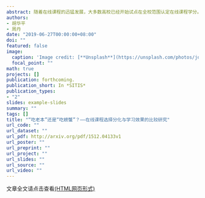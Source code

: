 ```yaml
---
abstract: 随着在线课程的迅猛发展，大多数高校已经开始试点在全校范围认定在线课程学分。其中，对于通识类在线课程模块的开设和学分认定，大部分高校率先做出实质性的试点、推广和大规模应用。这主要得益于教育主管部门、高校、市场各方的政策激励和推动，以及通识类课程天然具有受众广、普适性等内在优势。根据师资、经费情况的不同，这些在线通识课程的开设主要通过高校自建或者第三方采购两种方式引入教学使用，而且在线通识课程往往是与传统通识课程并行开课。把在线课程学习与学分挂钩，学生将面临新的决策条件和学习环境。一方面课程供给形式的自由度增大，学生自主学习的决策性更强，选课和学习热情会更高。另一方面，在线课程大多采用单一机器评价，学生学习过程难以监管，在上课、测试、考核过程中容易出现虚假操作、抄袭、舞弊等现象，课程结业成绩测定容易，但学习效果评估较难。此外，各类在线平台上课程水平参差不齐，还存在学科间课程标准不统一、学习辟垒差异较大等问题，再加上高校相关配套政策不连续和操作程序尚未完善，容易引发学生的选课困惑和投机行为。因此，传统课程和在线课程学习条件和学习行为存在较大差异情形下，学生的课程学习效果（如课程考试成绩、课程通过率等）是否可能也会有明显的不同？进一步地，假定学生可以自由选择课程形式，并且都可以获得同等地位的学分认定，课程形式（在线课程或传统课程）选择本身对两类课程的学习效果会带来多大的影响？不考虑课程学习行为（如注册时滞、登陆次数、访问资源次数、视频观看密度和时长、论坛互动数、提交作业数等）时，该如何识别学生背景性因素（包括高考分数、入学年龄、生源地、文理科类别、民族、性别等）对课程形式选择和学习效果产生的额外影响？基于以上考虑，本文将利用学生平台数据库记录数据，分析学生选择两类课程形式的倾向得分，并对学生群体样本进行匹配，从学生背景性因素视角综合对比在线课程选择的分化与学习效果差异。
authors:
- 胡华平
- 周丹
date: "2019-06-27T00:00:00+08:00"
doi: ""
featured: false
image:
  caption: 'Image credit: [**Unsplash**](https://unsplash.com/photos/jdD8gXaTZsc)'
  focal_point: ""
math: true
projects: []
publication: forthcoming.
publication_short: In *SITIS*
publication_types:
- "2"
slides: example-slides
summary: ""
tags: []
title: "“吃老本”还是“吃螃蟹”？——在线课程选择分化与学习效果的比较研究"
url_code: ""
url_dataset: ""
url_pdf: http://arxiv.org/pdf/1512.04133v1
url_poster: ""
url_preprint: ""
url_project: ""
url_slides: ""
url_source: ""
url_video: ""
---
```



文章全文请点击查看[(HTML网页形式)](/research-education/article-01-CSPS-score-model.html)